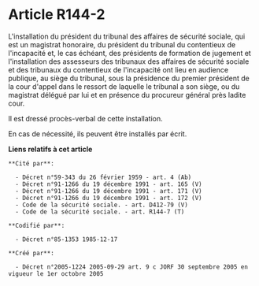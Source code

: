 # Article R144-2

L'installation du président du tribunal des affaires de sécurité sociale, qui est un magistrat honoraire, du président du
tribunal du contentieux de l'incapacité et, le cas échéant, des présidents de formation de jugement et l'installation des
assesseurs des tribunaux des affaires de sécurité sociale et des tribunaux du contentieux de l'incapacité ont lieu en
audience publique, au siège du tribunal, sous la présidence du premier président de la cour d'appel dans le ressort de
laquelle le tribunal a son siège, ou du magistrat délégué par lui et en présence du procureur général près ladite cour.

Il est dressé procès-verbal de cette installation.

En cas de nécessité, ils peuvent être installés par écrit.

**Liens relatifs à cet article**

	**Cité par**:

	  - Décret n°59-343 du 26 février 1959 - art. 4 (Ab)
	  - Décret n°91-1266 du 19 décembre 1991 - art. 165 (V)
	  - Décret n°91-1266 du 19 décembre 1991 - art. 171 (V)
	  - Décret n°91-1266 du 19 décembre 1991 - art. 172 (V)
	  - Code de la sécurité sociale. - art. D412-79 (V)
	  - Code de la sécurité sociale. - art. R144-7 (T)

	**Codifié par**:

	  - Décret n°85-1353 1985-12-17

	**Créé par**:

	  - Décret n°2005-1224 2005-09-29 art. 9 c JORF 30 septembre 2005 en vigueur le 1er octobre 2005
